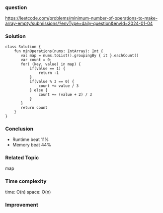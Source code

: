 ### question
https://leetcode.com/problems/minimum-number-of-operations-to-make-array-empty/submissions/?envType=daily-question&envId=2024-01-04

### Solution
```
class Solution {
    fun minOperations(nums: IntArray): Int {
       val map = nums.toList().groupingBy { it }.eachCount()
       var count = 0; 
       for( (key, value) in map) {
           if(value == 1) {
               return -1
           }
           if(value % 3 == 0) {
               count += value / 3
           } else {
               count += (value + 2) / 3
           }
       }
       return count
    }
}
```
### Conclusion
- Runtime beat 11% 
- Memory beat 44%

### Related Topic
map


### Time complexity
time: O(n)
space: O(n)

### Improvement
